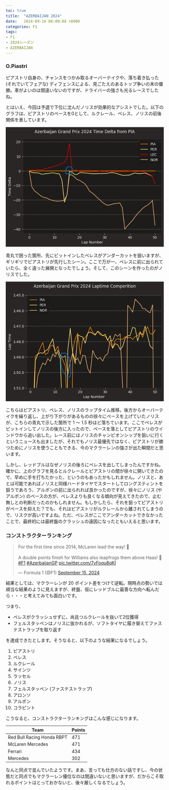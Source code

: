 ```yaml
---
toc: true
title:  "AZERBAIJAN 2024"
date:   2024-09-16 06:00:08 +0900
categories: F1
tags:
- F1
- 2024シーズン
- AZERBAIJAN
---
```

### O.Piastri
ピアストリ自身の、チャンスをつかみ取るオーバーテイクや、落ち着き払った (それでいてフェアな) ディフェンスによる、見ごたえのあるトップ争いの末の優勝。車がよいのは間違いないのですが、ドライバーの強さも光るレースでしたね。

とはいえ、今回は予選で下位に沈んだノリスが効果的なアシストでした。以下のグラフは、ピアストリのペースを0として、ルクレール、ペレス、ノリスの前後関係を表しています。

![chart][img1]

青丸で囲った箇所、先にピットインしたペレスがアンダーカットを狙いますが、ギリギリでピアストリが先行したシーン。ここで万が一、ペレスに前に出られていたら、全く違った展開となったでしょう。そして、このシーンを作ったのがノリスでした。

![chart][img2]

こちらはピアストリ、ペレス、ノリスのラップタイム推移。後方からオーバーテイクを繰り返し、上がり下がりがあるものの徐々にペースを上げていたノリスが、こちらの青丸で示した箇所で 1 ～ 1.5 秒ほど落ちています。ここでペレスがピットインしてノリスの後方に入ったので、ペースを落としてピアストリのウインドウから追い出した。レース前にはノリスのチャンピオンシップを狙いに行くというニュースも出ましたが、それでもノリス最優先ではなく、ピアストリが勝つためにノリスを使うこともできる、今のマクラーレンの強さが出た瞬間だと思います。

しかし、レッドブルはなぜノリスの後ろにペレスを出してしまったんですかね。確かに、上のグラフを見るとルクレールとピアストリの間が徐々に開いてきたので、早めに手を打ちたかった、というのもあったかもしれません。ノリスと、あとは可能であればノリスと同様ハードタイヤでスタートしてロングスティントを狙うであろう、アルボンの前に出られれば良かったのですが、徐々にノリス (やアルボン) のペースの方が、ペレスよりも良くなる傾向が見えてきたので、止む無しとの判断だったのかもしれません。もしかしたら、それを狙ってピアストリがペースを抑えた？でも、それはピアストリがルクレールから離されてしまうので、リスクが高いですよね。ただ、ペレスがここでアンダーカットできなかったことで、最終的には最終盤のクラッシュの遠因になったともいえると思います。


### コンストラクターランキング
<blockquote class="twitter-tweet"><p lang="en" dir="ltr">For the first time since 2014, McLaren lead the way! 💪<br><br>A double points finish for Williams also leapfrogs them above Haas! 💙<a href="https://twitter.com/hashtag/F1?src=hash&amp;ref_src=twsrc%5Etfw">#F1</a> <a href="https://twitter.com/hashtag/AzerbaijanGP?src=hash&amp;ref_src=twsrc%5Etfw">#AzerbaijanGP</a> <a href="https://t.co/7vFoqu8qKI">pic.twitter.com/7vFoqu8qKI</a></p>&mdash; Formula 1 (@F1) <a href="https://twitter.com/F1/status/1835332750712406418?ref_src=twsrc%5Etfw">September 15, 2024</a></blockquote> <script async src="https://platform.twitter.com/widgets.js" charset="utf-8"></script>

結果としては、マクラーレンが 20 ポイント差をつけて逆転。現時点の勢いでは順当な結果のように見えますが、終盤、仮にレッドブルに最善な方向へ転んだら・・・と考えてみても面白いです。

つまり、

* ペレスがクラッシュせずに、尚且つルクレールを抜いて2位獲得
* フェルスタッペンはノリスに抜かれるが、ソフトタイヤに履き替えてファステストラップを取り返す

を達成できたとします。そうなると、以下のような結果になるでしょう。

1. ピアストリ
1. ペレス
1. ルクレール
1. サインツ
1. ラッセル
1. ノリス
1. フェルスタッペン (ファステストラップ)
1. アロンソ
1. アルボン
1. コラピント



こうなると、コンストラクターランキングはこんな感じになります。

| Team | Points |
| ---- | ---- |
| Red Bull Racing Honda RBPT | 471 |
| McLaren Mercedes | 471 |
| Ferrari | 434 |
| Mercedes | 302 |

なんと同点で並んでいたようです。まあ、言っても仕方のない話ですし、今の状態だと同点でもマクラーレン優位なのは間違いないと思いますが、だからこそ取れるポイントはとっておかないと、後々厳しくなるでしょう。

[img1]:/assets/images/2024/09/ss-20240916-01.png
[img2]:/assets/images/2024/09/ss-20240916-02.png
